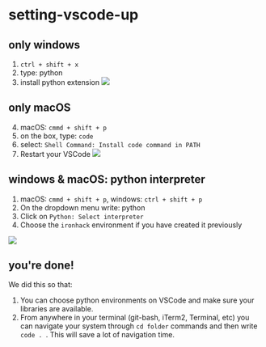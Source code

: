 # setting-vscode-up

## only windows
1. `ctrl + shift + x`
2. type: python
3. install python extension
![](https://code.visualstudio.com/assets/docs/python/tutorial/python-extension-marketplace.png)
## only macOS

4. macOS: `cmmd + shift + p`
5. on the box, type: `code`
6. select: `Shell Command: Install
code command in PATH`
7. Restart your VSCode
   ![](./images/macos-code-path.png)

## windows & macOS: python interpreter

1. macOS: `cmmd + shift + p`, windows: `ctrl + shift + p`
2. On the dropdown menu write: python
3. Click on `Python: Select interpreter`
4. Choose the `ironhack` environment if you have created it previously

![](./images/macos-interpreter.png)

## you're done!

We did this so that:

1. You can choose python environments on VSCode and make sure your libraries are available.
2. From anywhere in your terminal (git-bash, iTerm2, Terminal, etc) you can navigate your system through `cd folder` commands and then write `code . `. This will save a lot of navigation time.
